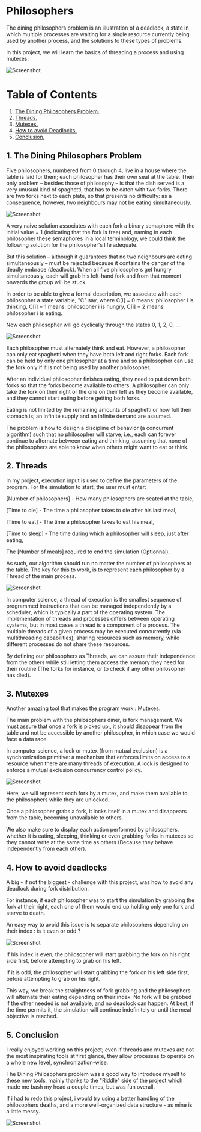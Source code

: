 # Philosophers

The dining philosophers problem is an illustration of a deadlock, a state in which multiple processes are waiting for a single resource currently being used by another process, and the solutions to these types of problems. 

In this project, we will learn the basics of threading a process and using mutexes.

![Screenshot](/img/introgif.gif)

# Table of Contents

1. [ The Dining Philosophers Problem. ](#desc)
2. [ Threads. ](#threads)
3. [ Mutexes. ](#mutexes)
4. [How to avoid Deadlocks.](#deadlock)
5. [Conclusion.](#conc)

<a name="desc"></a>
## 1. The Dining Philosophers Problem

Five philosophers, numbered from 0 through 4, live in a house where the table is laid for them; each philosopher has their own seat at the table. Their only problem – besides those of philosophy – is that the dish served is a very unusual kind of spaghetti, that has to be eaten with two forks. There are two forks next to each plate, so that presents no difficulty: as a consequence, however, two neighbours may not be eating simultaneously.

![Screenshot](/img/at_the_table.png)

A very naive solution associates with each fork a binary semaphore with the initial value = 1 (indicating that the fork is free) and, naming in each philosopher these semaphores in a local terminology, we could think the following solution for the philosopher's life adequate.

But this solution – although it guarantees that no two neighbours are eating simultaneously – must be rejected because it contains the danger of the deadly embrace (deadlock). When all five philosophers get hungry simultaneously, each will grab his left-hand fork and from that moment onwards the group will be stuck.

In order to be able to give a formal description, we associate with each philosopher a state variable, "C" say, where C[i] = 0 means: philosopher i is thinking, C[i] = 1 means: philosopher i is hungry, C[i] = 2 means: philosopher i is eating.

Now each philosopher will go cyclically through the states 0, 1, 2, 0, ...

![Screenshot](/img/happy_ron.png)

Each philosopher must alternately think and eat. However, a philosopher can only eat spaghetti when they have both left and right forks. Each fork can be held by only one philosopher at a time and so a philosopher can use the fork only if it is not being used by another philosopher. 

After an individual philosopher finishes eating, they need to put down both forks so that the forks become available to others. A philosopher can only take the fork on their right or the one on their left as they become available, and they cannot start eating before getting both forks.

Eating is not limited by the remaining amounts of spaghetti or how full their stomach is; an infinite supply and an infinite demand are assumed.

The problem is how to design a discipline of behavior (a concurrent algorithm) such that no philosopher will starve; i.e., each can forever continue to alternate between eating and thinking, assuming that none of the philosophers are able to know when others might want to eat or think.

<a name="threads"></a>
## 2. Threads

In my project, execution input is used to define the parameters of the program.
For the simulation to start, the user must enter: 

[Number of philosophers] - How many philosophers are seated at the table, 

[Time to die] - The time a philosopher takes to die after his last meal, 

[Time to eat] - The time a philosopher takes to eat his meal, 

[Time to sleep] - The time during which a philosopher will sleep, just after eating, 

The [Number of meals] required to end the simulation (Optionnal).

As such, our algorithm should run no matter the number of philosophers at the table.
The key for this to work, is to represent each philosopher by a Thread of the main process. 

![Screenshot](/img/1200px-Multithreaded_process.svg.png)

In computer science, a thread of execution is the smallest sequence of programmed instructions that can be managed independently by a scheduler, which is typically a part of the operating system. The implementation of threads and processes differs between operating systems, but in most cases a thread is a component of a process. The multiple threads of a given process may be executed concurrently (via multithreading capabilities), sharing resources such as memory, while different processes do not share these resources.

By defining our philosophers as Threads, we can assure their independence from the others while still letting them access the memory they need for their routine (The forks for instance, or to check if any other philosopher has died).


<a name="mutex"></a>
## 3. Mutexes

Another amazing tool that makes the program work : Mutexes.

The main problem with the philosophers diner, is fork management.
We must assure that once a fork is picked up,, it should disappear from the table and not be accessible by another philosopher, in which case we would face a data race.

In computer science, a lock or mutex (from mutual exclusion) is a synchronization primitive: a mechanism that enforces limits on access to a resource when there are many threads of execution. A lock is designed to enforce a mutual exclusion concurrency control policy.

![Screenshot](/img/Mutex.png)

Here, we will represent each fork by a mutex, and make them available to the philosophers while they are unlocked. 

Once a pihlosopher grabs a fork, it locks itself in a mutex and disappears from the table, becoming unavailable to others.

We also make sure to display each action performed by philosophers, whether it is eating, sleeping, thinking or even grabbing forks in mutexes so they cannot write at the same time as others (Because they behave independently from each other).


<a name="deadlock"></a>
## 4. How to avoid deadlocks

A big - if not the biggest - challenge with this project, was how to avoid any deadlock during fork distribution.

For instance, if each philosopher was to start the simulation by grabbing the fork at their right, each one of them would end up holding only one fork and starve to death.

An easy way to avoid this issue is to separate philosophers depending on their index : is it even or odd ?

![Screenshot](/img/cf7f850832f8aa117e3246babe2e4abb.jpg)

If his index is even, the philosopher will start grabbing the fork on his right side first, before attempting to grab on his left.

If it is odd, the philosopher will start grabbing the fork on his left side first, before attempting to grab on his right.

This way, we break the straightness of fork grabbing and the philosophers will alternate their eating depending on their index. No fork will be grabbed if the other needed is not available, and no deadlock can happen. At best, if the time permits it, the simulation will continue indefinitely or until the meal objective is reached.


<a name="conc"></a>
## 5. Conclusion

I really enjoyed working on this project; even if threads and mutexes are not the most inspirating tools at first glance, they allow processes to operate on a whole new level, synchronization-wise.

The Dining Philosophers problem was a good way to introduce myself to these new tools, mainly thanks to the "Riddle" side of the project which made me bash my head a couple times, but was fun overall.

If i had to redo this project, i would try using a better handling of the philosophers deaths, and a more well-organized data structure - as mine is a little messy.

![Screenshot](/img/100.png)
